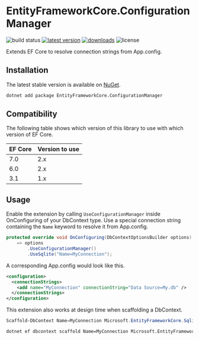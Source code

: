 EntityFrameworkCore.ConfigurationManager
========================================

![build status](https://img.shields.io/github/actions/workflow/status/efcore/EFCore.ConfigurationManager/dotnet.yml?branch=main) [![latest version](https://img.shields.io/nuget/v/EntityFrameworkCore.ConfigurationManager)](https://www.nuget.org/packages/EntityFrameworkCore.ConfigurationManager) [![downloads](https://img.shields.io/nuget/dt/EntityFrameworkCore.ConfigurationManager)](https://www.nuget.org/packages/EntityFrameworkCore.ConfigurationManager) ![license](https://img.shields.io/github/license/efcore/EFCore.ConfigurationManager)

Extends EF Core to resolve connection strings from App.config.

Installation
------------

The latest stable version is available on [NuGet](https://www.nuget.org/packages/EntityFrameworkCore.ConfigurationManager).

```sh
dotnet add package EntityFrameworkCore.ConfigurationManager
```

Compatibility
-------------

The following table shows which version of this library to use with which version of EF Core.

EF Core | Version to use
------- | --------------
7.0     | 2.x
6.0     | 2.x
3.1     | 1.x

Usage
-----

Enable the extension by calling `UseConfigurationManager` inside OnConfiguring of your DbContext type. Use a special connection string containing the `Name` keyword to resolve it from App.config.

```cs
protected override void OnConfiguring(DbContextOptionsBuilder options)
    => options
        .UseConfigurationManager()
        .UseSqlite("Name=MyConnection");
```

A corresponding App.config would look like this.

```xml
<configuration>
  <connectionStrings>
    <add name="MyConnection" connectionString="Data Source=My.db" />
  </connectionStrings>
</configuration>
```

This extension also works at design time when scaffolding a DbContext.

```ps1
Scaffold-DbContext Name=MyConnection Microsoft.EntityFrameworkCore.Sqlite
```

```sh
dotnet ef dbcontext scaffold Name=MyConnection Microsoft.EntityFrameworkCore.Sqlite
```
